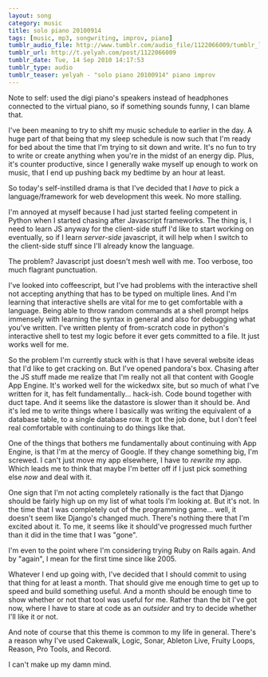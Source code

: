 ```yaml
---
layout: song
category: music
title: solo piano 20100914
tags: [music, mp3, songwriting, improv, piano]
tumblr_audio_file: http://www.tumblr.com/audio_file/1122066009/tumblr_l8r49tzExp1qzo4ep
tumblr_url: http://t.yelyah.com/post/1122066009
tumblr_date: Tue, 14 Sep 2010 14:17:53
tumblr_type: audio
tumblr_teaser: yelyah - "solo piano 20100914" piano improv
---
```

Note to self: used the digi piano's speakers instead of headphones connected to the virtual piano, so if something sounds funny, I can blame that.

I've been meaning to try to shift my music schedule to earlier in the day. A huge part of that being that my sleep schedule is now such that I'm ready for bed about the time that I'm trying to sit down and write. It's no fun to try to write or create anything when you're in the midst of an energy dip. Plus, it's counter productive, since I generally wake myself up enough to work on music, that I end up pushing back my bedtime by an hour at least.

So today's self-instilled drama is that I've decided that I *have* to pick a language/framework for web development this week. No more stalling.

I'm annoyed at myself because I had just started feeling competent in Python when I started chasing after Javascript frameworks. The thing is, I need to learn JS anyway for the client-side stuff I'd like to start working on eventually, so if I learn *server-side* javascript, it will help when I switch to the client-side stuff since I'll already know the language.

The problem? Javascript just doesn't mesh well with me. Too verbose, too much flagrant punctuation.

I've looked into coffeescript, but I've had problems with the interactive shell not accepting anything that has to be typed on multiple lines. And I'm learning that interactive shells are vital for me to get comfortable with a language. Being able to throw random commands at a shell prompt helps immensely with learning the syntax in general and also for debugging what you've written. I've written plenty of from-scratch code in python's interactive shell to test my logic before it ever gets committed to a file. It just works well for me.

So the problem I'm currently stuck with is that I have several website ideas that I'd like to get cracking on. But I've opened pandora's box. Chasing after the JS stuff made me realize that I'm really not all that content with Google App Engine. It's worked well for the wickedwx site, but so much of what I've written for it, has felt fundamentally... hack-ish. Code bound together with duct tape. And it seems like the datastore is slower than it should be. And it's led me to write things where I basically was writing the equivalent of a database table, to a single database row. It got the job done, but I don't feel real comfortable with continuing to do things like that.

One of the things that bothers me fundamentally about continuing with App Engine, is that I'm at the mercy of Google. If they change something big, I'm screwed. I can't just move my app elsewhere, I have to *rewrite* my app. Which leads me to think that maybe I'm better off if I just pick something else *now* and deal with it.

One sign that I'm not acting completely rationally is the fact that Django should be fairly high up on my list of what tools I'm looking at. But it's not. In the time that I was completely out of the programming game... well, it doesn't seem like Django's changed much. There's nothing there that I'm excited about it. To me, it seems like it should've progressed much further than it did in the time that I was "gone". 

I'm even to the point where I'm considering trying Ruby on Rails again. And by "again", I mean for the first time since like 2005.

Whatever I end up going with, I've decided that I should commit to using that thing for at least a month. That should give me enough time to get up to speed and build something useful. And a month should be enough time to show whether or not that tool was useful for me. Rather than the bit I've got now, where I have to stare at code as an *outsider* and try to decide whether I'll like it or not.

And note of course that this theme is common to my life in general. There's a reason why I've used Cakewalk, Logic, Sonar, Ableton Live, Fruity Loops, Reason, Pro Tools, and Record.

I can't make up my damn mind.
